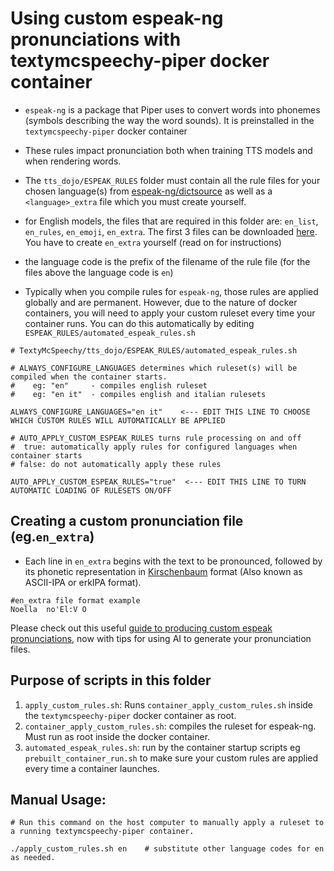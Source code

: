 # Using custom espeak-ng pronunciations with textymcspeechy-piper docker container
- `espeak-ng` is a package that Piper uses to convert words into phonemes (symbols describing the way the word sounds).  It is preinstalled in the `textymcspeechy-piper` docker container
- These rules impact pronunciation both when training TTS models and when rendering words.
- The `tts_dojo/ESPEAK_RULES` folder must contain all the rule files for your chosen language(s) from [espeak-ng/dictsource](https://github.com/espeak-ng/espeak-ng/tree/master/dictsource) as well as a `<language>_extra` file which you must create yourself.
- for English models, the files that are required in this folder are:  `en_list`, `en_rules`, `en_emoji`, `en_extra`.  The first 3 files can be downloaded [here](https://github.com/espeak-ng/espeak-ng/tree/master/dictsource).  You have to create `en_extra` yourself (read on for instructions)
- the language code is the prefix of the filename of the rule file  (for the files above the language code is `en`)

- Typically when you compile rules for `espeak-ng`, those rules are applied globally and are permanent. However, due to the nature of docker containers, you will need to apply your custom ruleset every time your container runs.  You can do this automatically by editing  `ESPEAK_RULES/automated_espeak_rules.sh`
```
# TextyMcSpeechy/tts_dojo/ESPEAK_RULES/automated_espeak_rules.sh

# ALWAYS_CONFIGURE_LANGUAGES determines which ruleset(s) will be compiled when the container starts.
#    eg: "en"     - compiles english ruleset   
#    eg: "en it"  - compiles english and italian rulesets

ALWAYS_CONFIGURE_LANGUAGES="en it"    <--- EDIT THIS LINE TO CHOOSE WHICH CUSTOM RULES WILL AUTOMATICALLY BE APPLIED

# AUTO_APPLY_CUSTOM_ESPEAK_RULES turns rule processing on and off
#  true: automatically apply rules for configured languages when container starts 
# false: do not automatically apply these rules  

AUTO_APPLY_CUSTOM_ESPEAK_RULES="true"  <--- EDIT THIS LINE TO TURN AUTOMATIC LOADING OF RULESETS ON/OFF
```

## Creating a custom pronunciation file (eg.`en_extra`)
- Each line in `en_extra` begins with the text to be pronounced, followed by its phonetic representation in [Kirschenbaum](https://en.wikipedia.org/wiki/Kirshenbaum) format (Also known as ASCII-IPA or erkIPA format).

```
#en_extra file format example
Noella  no'El:V O
```
Please check out this useful [guide to producing custom espeak pronunciations](docs/altering_pronunciation.md), now with tips for using AI to generate your pronunciation files.


## Purpose of scripts in this folder
  1. `apply_custom_rules.sh`: Runs `container_apply_custom_rules.sh` inside the `textymcspeechy-piper` docker container as root.
  2. `container_apply_custom_rules.sh`:  compiles the ruleset for espeak-ng.  Must run as root inside the docker container.  
  3. `automated_espeak_rules.sh`:   run by the container startup scripts eg `prebuilt_container_run.sh` to make sure your custom rules are applied every time a container launches.

##  Manual Usage:
```
# Run this command on the host computer to manually apply a ruleset to a running textymcspeechy-piper container.

./apply_custom_rules.sh en    # substitute other language codes for en as needed. 
```
   
